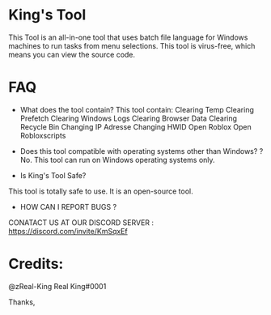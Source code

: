 # King's Tool
This Tool is an all-in-one tool that uses batch file language for Windows machines to run tasks from menu selections. This tool is virus-free, which means you can view the source code.

# FAQ

* What does the tool contain?
This tool contain:
Clearing Temp
Clearing Prefetch
Clearing Windows Logs
Clearing Browser Data
Clearing Recycle Bin
Changing IP Adresse
Changing HWID
Open Roblox
Open Robloxscripts

* Does this tool compatible with operating systems other than Windows? ?
No. This tool can run on Windows operating systems only.

* Is King's Tool Safe?

This tool is totally safe to use. It is an open-source tool.

* HOW CAN I REPORT BUGS ?

CONATACT US AT OUR DISCORD SERVER : https://discord.com/invite/KmSqxEf

# Credits:
@zReal-King
Real King#0001

Thanks,
